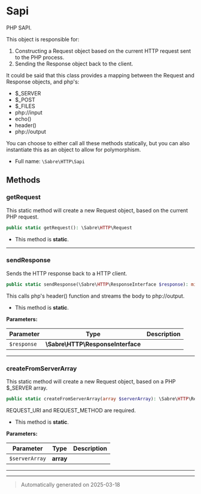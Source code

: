 
# Sapi

PHP SAPI.

This object is responsible for:
1. Constructing a Request object based on the current HTTP request sent to
   the PHP process.
2. Sending the Response object back to the client.

It could be said that this class provides a mapping between the Request and
Response objects, and php's:

* $_SERVER
* $_POST
* $_FILES
* php://input
* echo()
* header()
* php://output

You can choose to either call all these methods statically, but you can also
instantiate this as an object to allow for polymorphism.

* Full name: `\Sabre\HTTP\Sapi`




## Methods


### getRequest

This static method will create a new Request object, based on the
current PHP request.

```php
public static getRequest(): \Sabre\HTTP\Request
```



* This method is **static**.








***

### sendResponse

Sends the HTTP response back to a HTTP client.

```php
public static sendResponse(\Sabre\HTTP\ResponseInterface $response): mixed
```

This calls php's header() function and streams the body to php://output.

* This method is **static**.




**Parameters:**

| Parameter | Type | Description |
|-----------|------|-------------|
| `$response` | **\Sabre\HTTP\ResponseInterface** |  |





***

### createFromServerArray

This static method will create a new Request object, based on a PHP
$_SERVER array.

```php
public static createFromServerArray(array $serverArray): \Sabre\HTTP\Request
```

REQUEST_URI and REQUEST_METHOD are required.

* This method is **static**.




**Parameters:**

| Parameter | Type | Description |
|-----------|------|-------------|
| `$serverArray` | **array** |  |





***


***
> Automatically generated on 2025-03-18
